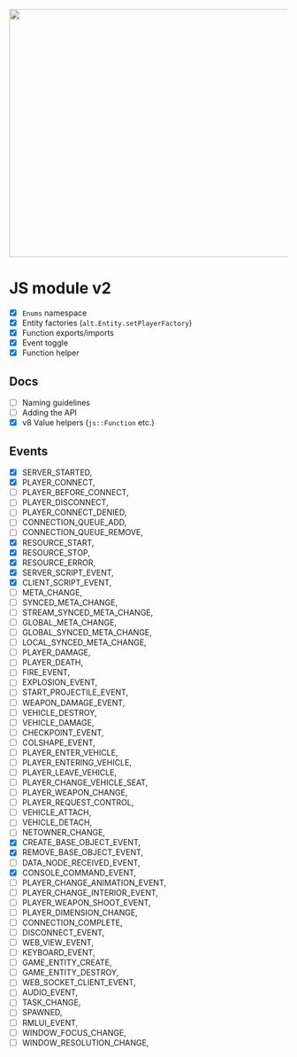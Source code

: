 <img src="https://cdn.discordapp.com/attachments/758680546506178610/1083699499882532965/image.png" height="448" width="896"/>

# JS module v2

- [X] `Enums` namespace
- [X] Entity factories (`alt.Entity.setPlayerFactory`)
- [X] Function exports/imports
- [X] Event toggle
- [X] Function helper

## Docs

- [ ] Naming guidelines
- [ ] Adding the API
- [X] v8 Value helpers (`js::Function` etc.)

## Events

- [X] SERVER_STARTED,
- [X] PLAYER_CONNECT,
- [ ] PLAYER_BEFORE_CONNECT,
- [ ] PLAYER_DISCONNECT,
- [ ] PLAYER_CONNECT_DENIED,
- [ ] CONNECTION_QUEUE_ADD,
- [ ] CONNECTION_QUEUE_REMOVE,
- [X] RESOURCE_START,
- [X] RESOURCE_STOP,
- [X] RESOURCE_ERROR,
- [X] SERVER_SCRIPT_EVENT,
- [X] CLIENT_SCRIPT_EVENT,
- [ ] META_CHANGE,
- [ ] SYNCED_META_CHANGE,
- [ ] STREAM_SYNCED_META_CHANGE,
- [ ] GLOBAL_META_CHANGE,
- [ ] GLOBAL_SYNCED_META_CHANGE,
- [ ] LOCAL_SYNCED_META_CHANGE,
- [ ] PLAYER_DAMAGE,
- [ ] PLAYER_DEATH,
- [ ] FIRE_EVENT,
- [ ] EXPLOSION_EVENT,
- [ ] START_PROJECTILE_EVENT,
- [ ] WEAPON_DAMAGE_EVENT,
- [ ] VEHICLE_DESTROY,
- [ ] VEHICLE_DAMAGE,
- [ ] CHECKPOINT_EVENT,
- [ ] COLSHAPE_EVENT,
- [ ] PLAYER_ENTER_VEHICLE,
- [ ] PLAYER_ENTERING_VEHICLE,
- [ ] PLAYER_LEAVE_VEHICLE,
- [ ] PLAYER_CHANGE_VEHICLE_SEAT,
- [ ] PLAYER_WEAPON_CHANGE,
- [ ] PLAYER_REQUEST_CONTROL,
- [ ] VEHICLE_ATTACH,
- [ ] VEHICLE_DETACH,
- [ ] NETOWNER_CHANGE,
- [X] CREATE_BASE_OBJECT_EVENT,
- [X] REMOVE_BASE_OBJECT_EVENT,
- [ ] DATA_NODE_RECEIVED_EVENT,
- [X] CONSOLE_COMMAND_EVENT,
- [ ] PLAYER_CHANGE_ANIMATION_EVENT,
- [ ] PLAYER_CHANGE_INTERIOR_EVENT,
- [ ] PLAYER_WEAPON_SHOOT_EVENT,
- [ ] PLAYER_DIMENSION_CHANGE,
- [ ] CONNECTION_COMPLETE,
- [ ] DISCONNECT_EVENT,
- [ ] WEB_VIEW_EVENT,
- [ ] KEYBOARD_EVENT,
- [ ] GAME_ENTITY_CREATE,
- [ ] GAME_ENTITY_DESTROY,
- [ ] WEB_SOCKET_CLIENT_EVENT,
- [ ] AUDIO_EVENT,
- [ ] TASK_CHANGE,
- [ ] SPAWNED,
- [ ] RMLUI_EVENT,
- [ ] WINDOW_FOCUS_CHANGE,
- [ ] WINDOW_RESOLUTION_CHANGE,
